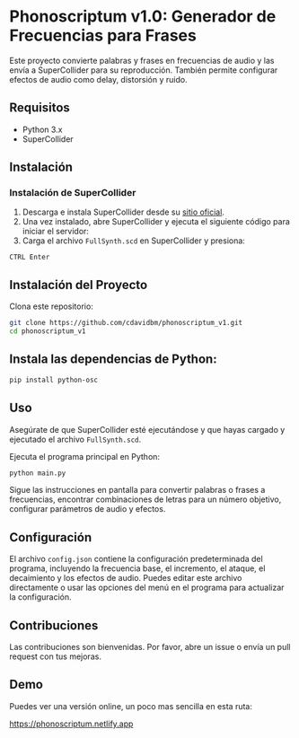 # Phonoscriptum v1.0: Generador de Frecuencias para Frases

Este proyecto convierte palabras y frases en frecuencias de audio y las envía a SuperCollider para su reproducción. También permite configurar efectos de audio como delay, distorsión y ruido.

## Requisitos

- Python 3.x
- SuperCollider

## Instalación

### Instalación de SuperCollider

1. Descarga e instala SuperCollider desde su [sitio oficial](https://supercollider.github.io/downloads).
2. Una vez instalado, abre SuperCollider y ejecuta el siguiente código para iniciar el servidor:
3. Carga el archivo `FullSynth.scd` en SuperCollider y presiona:

```
CTRL Enter
```

## Instalación del Proyecto

Clona este repositorio:
```bash
git clone https://github.com/cdavidbm/phonoscriptum_v1.git
cd phonoscriptum_v1
```

## Instala las dependencias de Python:
```bash
pip install python-osc
```

## Uso

Asegúrate de que SuperCollider esté ejecutándose y que hayas cargado y ejecutado el archivo `FullSynth.scd`.

Ejecuta el programa principal en Python:
```bash
python main.py
```

Sigue las instrucciones en pantalla para convertir palabras o frases a frecuencias, encontrar combinaciones de letras para un número objetivo, configurar parámetros de audio y efectos.

## Configuración

El archivo `config.json` contiene la configuración predeterminada del programa, incluyendo la frecuencia base, el incremento, el ataque, el decaimiento y los efectos de audio. Puedes editar este archivo directamente o usar las opciones del menú en el programa para actualizar la configuración.

## Contribuciones

Las contribuciones son bienvenidas. Por favor, abre un issue o envía un pull request con tus mejoras.

## Demo

Puedes ver una versión online, un poco mas sencilla en esta ruta:

https://phonoscriptum.netlify.app
